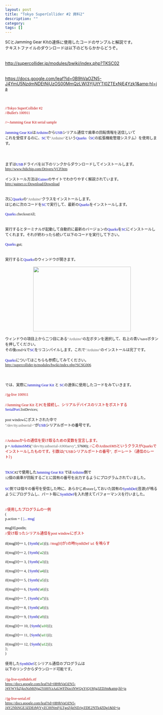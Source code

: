 ```yaml
---
layout: post
title: "Tokyo SuperCollider #2 資料2"
description: ""
category: 
tags: []
---
```

 

<span class="Apple-style-span" style="font-size: small;">SCとJamming Gear Kitの連係に使用したコードのサンプルと解説です。</span><br /><span class="Apple-style-span" style="font-size: small;">テキストファイルのダウンロードは以下のどちらかからどうぞ。</span><br /><span class="Apple-style-span" style="font-size: small;"><br /></span><br /><a href="http://supercollider.jp/modules/bwiki/index.php?TKSC02"><span class="Apple-style-span" style="font-size: small;">http://supercollider.jp/modules/bwiki/index.php?TKSC02</span></a><br /><span class="Apple-style-span" style="font-size: small;"><br /></span><br /><a href="https://docs.google.com/leaf?id=0B9hVaOZN5-J4YmU5NzdmNDEtNjUzOS00MmQzLWI3YjUtYTI0ZTExNjE4Yzk1&amp;hl=ja"><span class="Apple-style-span" style="font-size: small;">https://docs.google.com/leaf?id=0B9hVaOZN5-J4YmU5NzdmNDEtNjUzOS00MmQzLWI3YjUtYTI0ZTExNjE4Yzk1&amp;hl=ja</span></a><br /><br /><br /><div style="color: #bf0000; font: 12.0px Monaco; margin: 0.0px 0.0px 0.0px 0.0px;">//Tokyo SuperCollider #2</div><div style="color: #bf0000; font: 12.0px Monaco; margin: 0.0px 0.0px 0.0px 0.0px;">//Bullet's 100911</div><div style="font: 12.0px Monaco; margin: 0.0px 0.0px 0.0px 0.0px; min-height: 16.0px;"><br /></div><div style="color: #bf0000; font: 12.0px Monaco; margin: 0.0px 0.0px 0.0px 0.0px;">//--Jamming Gear Kit serial sample</div><div style="font: 12.0px Monaco; margin: 0.0px 0.0px 0.0px 0.0px; min-height: 16.0px;"><br /></div><div style="font: 12.0px Monaco; margin: 0.0px 0.0px 0.0px 0.0px;"><span style="color: #0000bf;">Jamming</span> <span style="color: #0000bf;">Gear</span> <span style="color: #0000bf;">Kit</span><span style="font: 12.0px Hiragino Kaku Gothic ProN;">は</span><span style="color: #0000bf;">Arduino</span><span style="font: 12.0px Hiragino Kaku Gothic ProN;">から</span><span style="color: #0000bf;">USB</span><span style="font: 12.0px Hiragino Kaku Gothic ProN;">シリアル通信で歯車の回転情報を送信しいて</span></div><div style="font: 12.0px Hiragino Kaku Gothic ProN; margin: 0.0px 0.0px 0.0px 0.0px;">これを受信するのに、<span style="color: #0000bf; font: 12.0px Monaco;">SC</span>で<span style="color: #606060; font: 12.0px Monaco;">"Arduino"</span>という<span style="color: #0000bf; font: 12.0px Monaco;">Quarks</span>（<span style="color: #0000bf; font: 12.0px Monaco;">SC</span>の拡張機能管理システム）を使用します。</div><div style="font: 12.0px Monaco; margin: 0.0px 0.0px 0.0px 0.0px; min-height: 16.0px;"></div><a name='more'></a><br /><br /><div style="font: 12.0px Hiragino Kaku Gothic ProN; margin: 0.0px 0.0px 0.0px 0.0px;">まずは<span style="color: #0000bf; font: 12.0px Monaco;">USB</span>ドライバを以下のリンクからダウンロードしてインストールします。</div><div style="color: #bf0000; font: 12.0px Monaco; margin: 0.0px 0.0px 0.0px 0.0px;"><span style="color: black;"><a href="http://www.ftdichip.com/Drivers/VCP.htm">http://www.ftdichip.com/Drivers/VCP.htm</a></span></div><div style="font: 12.0px Monaco; margin: 0.0px 0.0px 0.0px 0.0px; min-height: 16.0px;"><br /></div><div style="font: 12.0px Hiragino Kaku Gothic ProN; margin: 0.0px 0.0px 0.0px 0.0px;">インストール方法は<span style="color: #0000bf; font: 12.0px Monaco;">Gainer</span>のサイトでわかりやすく解説されています。</div><div style="color: #bf0000; font: 12.0px Monaco; margin: 0.0px 0.0px 0.0px 0.0px;"><span style="color: black;"><a href="http://gainer.cc/Download/Download">http://gainer.cc/Download/Download</a></span></div><div style="font: 12.0px Monaco; margin: 0.0px 0.0px 0.0px 0.0px; min-height: 16.0px;"><br /></div><div style="font: 12.0px Monaco; margin: 0.0px 0.0px 0.0px 0.0px; min-height: 16.0px;"><br /></div><div style="font: 12.0px Hiragino Kaku Gothic ProN; margin: 0.0px 0.0px 0.0px 0.0px;">次に<span style="color: #0000bf; font: 12.0px Monaco;">Quarks</span>の<span style="color: #606060; font: 12.0px Monaco;">"Arduino"</span>クラスをインストールします。</div><div style="font: 12.0px Hiragino Kaku Gothic ProN; margin: 0.0px 0.0px 0.0px 0.0px;">はじめに次のコードを<span style="color: #0000bf; font: 12.0px Monaco;">SC</span>で実行して、最新の<span style="color: #0000bf; font: 12.0px Monaco;">Quarks</span>をインストールします。</div><div style="font: 12.0px Monaco; margin: 0.0px 0.0px 0.0px 0.0px; min-height: 16.0px;"><br /></div><div style="font: 12.0px Monaco; margin: 0.0px 0.0px 0.0px 0.0px;"><span style="color: #0000bf;">Quarks</span>.checkoutAll;</div><div style="font: 12.0px Monaco; margin: 0.0px 0.0px 0.0px 0.0px; min-height: 16.0px;"><br /></div><div style="font: 12.0px Monaco; margin: 0.0px 0.0px 0.0px 0.0px; min-height: 16.0px;"><br /></div><div style="font: 12.0px Hiragino Kaku Gothic ProN; margin: 0.0px 0.0px 0.0px 0.0px;">実行するとターミナルが起動して自動的に最新のバージョンの<span style="color: #0000bf; font: 12.0px Monaco;">Quarks</span>を<span style="color: #0000bf; font: 12.0px Monaco;">SC</span>にインストールしてくれます。それが終わったら続いて以下のコードを実行して下さい。</div><div style="font: 12.0px Monaco; margin: 0.0px 0.0px 0.0px 0.0px; min-height: 16.0px;"><br /></div><div style="color: #0000bf; font: 12.0px Monaco; margin: 0.0px 0.0px 0.0px 0.0px;">Quarks<span style="color: black;">.gui;</span></div><div style="font: 12.0px Monaco; margin: 0.0px 0.0px 0.0px 0.0px; min-height: 16.0px;"><br /></div><div style="font: 12.0px Monaco; margin: 0.0px 0.0px 0.0px 0.0px; min-height: 16.0px;"><br /></div><div style="font: 12.0px Hiragino Kaku Gothic ProN; margin: 0.0px 0.0px 0.0px 0.0px;">実行すると<span style="color: #0000bf; font: 12.0px Monaco;">Quarks</span>のウィンドウが開きます。</div><div style="font: 12.0px Hiragino Kaku Gothic ProN; margin: 0.0px 0.0px 0.0px 0.0px;"><br /></div><div class="separator" style="clear: both; text-align: center;"><a href="http://1.bp.blogspot.com/_U4BOPjrie10/TI-0rNHjGnI/AAAAAAAAADA/kmOmLCWcQew/s1600/quarks.png" imageanchor="1" style="margin-left: 1em; margin-right: 1em;"><img border="0" height="212" src="http://1.bp.blogspot.com/_U4BOPjrie10/TI-0rNHjGnI/AAAAAAAAADA/kmOmLCWcQew/s320/quarks.png" width="320" /></a></div><div style="font: 12.0px Hiragino Kaku Gothic ProN; margin: 0.0px 0.0px 0.0px 0.0px;"><br /></div><div style="font: 12.0px Hiragino Kaku Gothic ProN; margin: 0.0px 0.0px 0.0px 0.0px;">ウィンドウの項目上から二つ目にある<span style="color: #606060; font: 12.0px Monaco;">"Arduino"</span>の左ボタンを選択して、右上の青い<span style="font: 12.0px Monaco;">save</span>ボタンを押してください。</div><div style="font: 12.0px Hiragino Kaku Gothic ProN; margin: 0.0px 0.0px 0.0px 0.0px;">その後<span style="font: 12.0px Monaco;">cmd+k</span>で<span style="color: #0000bf; font: 12.0px Monaco;">SC</span>をリコンパイルします。これで<span style="color: #606060; font: 12.0px Monaco;">"Arduino"</span>のインストールは完了です。</div><div style="font: 12.0px Monaco; margin: 0.0px 0.0px 0.0px 0.0px; min-height: 16.0px;"><br /></div><div style="font: 12.0px Hiragino Kaku Gothic ProN; margin: 0.0px 0.0px 0.0px 0.0px;"><span style="color: #0000bf; font: 12.0px Monaco;">Quarks</span>についてはこちらも参照してみてください。</div><div style="color: #bf0000; font: 12.0px Monaco; margin: 0.0px 0.0px 0.0px 0.0px;"><span style="color: black;"><a href="http://supercollider.jp/modules/bwiki/index.php?SCSG006">http://supercollider.jp/modules/bwiki/index.php?SCSG006</a></span></div><div style="font: 12.0px Monaco; margin: 0.0px 0.0px 0.0px 0.0px; min-height: 16.0px;"><br /></div><div style="font: 12.0px Monaco; margin: 0.0px 0.0px 0.0px 0.0px; min-height: 16.0px;"><br /></div><div style="font: 12.0px Monaco; margin: 0.0px 0.0px 0.0px 0.0px; min-height: 16.0px;"><br /></div><div style="font: 12.0px Hiragino Kaku Gothic ProN; margin: 0.0px 0.0px 0.0px 0.0px;">では、実際に<span style="color: #0000bf; font: 12.0px Monaco;">Jamming</span><span style="font: 12.0px Monaco;"> </span><span style="color: #0000bf; font: 12.0px Monaco;">Gear</span><span style="font: 12.0px Monaco;"> </span><span style="color: #0000bf; font: 12.0px Monaco;">Kit</span><span style="font: 12.0px Monaco;"> </span>と<span style="font: 12.0px Monaco;"> </span><span style="color: #0000bf; font: 12.0px Monaco;">SC</span>の連係に使用したコードをみていきます。</div><div style="font: 12.0px Monaco; margin: 0.0px 0.0px 0.0px 0.0px; min-height: 16.0px;"><br /></div><div style="color: #bf0000; font: 12.0px Monaco; margin: 0.0px 0.0px 0.0px 0.0px;">//jg-live 100911</div><div style="font: 12.0px Monaco; margin: 0.0px 0.0px 0.0px 0.0px; min-height: 16.0px;"><br /></div><div style="color: #bf0000; font: 12.0px Hiragino Kaku Gothic ProN; margin: 0.0px 0.0px 0.0px 0.0px;"><span style="font: 12.0px Monaco;">//Jamming Gear Kit </span>と<span style="font: 12.0px Monaco;">PC</span>を接続し、シリアルデバイスのリストをポストする</div><div style="font: 12.0px Monaco; margin: 0.0px 0.0px 0.0px 0.0px;"><span style="color: #0000bf;">SerialPort</span>.listDevices;</div><div style="font: 12.0px Monaco; margin: 0.0px 0.0px 0.0px 0.0px; min-height: 16.0px;"><br /></div><div style="font: 12.0px Monaco; margin: 0.0px 0.0px 0.0px 0.0px;">post window<span style="font: 12.0px Hiragino Kaku Gothic ProN;">にポストされた中で</span></div><div style="color: #606060; font: 12.0px Monaco; margin: 0.0px 0.0px 0.0px 0.0px;">"/dev/tty.usbserial~"<span style="color: black; font: 12.0px Hiragino Kaku Gothic ProN;">が</span><span style="color: #0000bf; font: 12.0px Hiragino Kaku Gothic ProN;">USB</span><span style="color: black; font: 12.0px Hiragino Kaku Gothic ProN;">シリアルポートの番号です。</span></div><div style="font: 12.0px Monaco; margin: 0.0px 0.0px 0.0px 0.0px; min-height: 16.0px;"><br /></div><div style="font: 12.0px Monaco; margin: 0.0px 0.0px 0.0px 0.0px; min-height: 16.0px;"><br /></div><div style="color: #bf0000; font: 12.0px Hiragino Kaku Gothic ProN; margin: 0.0px 0.0px 0.0px 0.0px;"><span style="font: 12.0px Monaco;">//Arduino</span>からの通信を受け取るための変数を宣言します。</div><div style="color: #bf0000; font: 12.0px Monaco; margin: 0.0px 0.0px 0.0px 0.0px;"><span style="color: black;">p = </span><span style="color: #0000bf;">ArduinoSMS</span><span style="color: black;">(</span><span style="color: #606060;">"/dev/tty.usbserial-A900aevy"</span><span style="color: black;">, 57600); </span>//<span style="font: 12.0px Hiragino Kaku Gothic ProN;">この</span>ArdinoSMS<span style="font: 12.0px Hiragino Kaku Gothic ProN;">というクラスが</span>Quarks<span style="font: 12.0px Hiragino Kaku Gothic ProN;">でインストールしたものです。引数は</span>("USB<span style="font: 12.0px Hiragino Kaku Gothic ProN;">シリアルポートの番号</span>",&nbsp; <span style="font: 12.0px Hiragino Kaku Gothic ProN;">ボーレート（通信のレート）</span>)</div><div style="font: 12.0px Monaco; margin: 0.0px 0.0px 0.0px 0.0px; min-height: 16.0px;"><br /></div><div style="font: 12.0px Monaco; margin: 0.0px 0.0px 0.0px 0.0px; min-height: 16.0px;"><br /></div><div style="color: #0000bf; font: 12.0px Monaco; margin: 0.0px 0.0px 0.0px 0.0px;">TKSC<span style="color: black;">#2</span><span style="color: black; font: 12.0px Hiragino Kaku Gothic ProN;">で使用した</span>Jamming<span style="color: black;"> </span>Gear<span style="color: black;"> </span>Kit<span style="color: black;"> </span><span style="color: black; font: 12.0px Hiragino Kaku Gothic ProN;">では</span><span style="font: 12.0px Hiragino Kaku Gothic ProN;">Arduino</span><span style="color: black; font: 12.0px Hiragino Kaku Gothic ProN;">側で</span></div><div style="font: 12.0px Hiragino Kaku Gothic ProN; margin: 0.0px 0.0px 0.0px 0.0px;">12個の歯車が回転するごとに固有の番号を出力するようにプログラムされていました。</div><div style="font: 12.0px Hiragino Kaku Gothic ProN; margin: 0.0px 0.0px 0.0px 0.0px; min-height: 18.0px;"><br /></div><div style="font: 12.0px Hiragino Kaku Gothic ProN; margin: 0.0px 0.0px 0.0px 0.0px;"><span style="color: #0000bf;">SC</span>側では個々の番号を受信した時に、あらかじめstoreしておいた固有の<span style="color: #0000bf;">SynthDef</span>(音源)が鳴るようにプログラムし、パート毎に<span style="color: #0000bf;">SynthDef</span>を入れ替えてパフォーマンスを行いました。</div><div style="font: 12.0px Monaco; margin: 0.0px 0.0px 0.0px 0.0px; min-height: 16.0px;"><br /></div><div style="font: 12.0px Monaco; margin: 0.0px 0.0px 0.0px 0.0px; min-height: 16.0px;"><br /></div><div style="color: #bf0000; font: 12.0px Hiragino Kaku Gothic ProN; margin: 0.0px 0.0px 0.0px 0.0px;"><span style="font: 12.0px Monaco;">//</span>使用したプログラムの一例</div><div style="font: 12.0px Monaco; margin: 0.0px 0.0px 0.0px 0.0px;">(</div><div style="font: 12.0px Monaco; margin: 0.0px 0.0px 0.0px 0.0px;">p.action = { <span style="color: #0000bf;">|... msg|</span></div><div style="color: #bf0000; font: 12.0px Hiragino Kaku Gothic ProN; margin: 0.0px 0.0px 0.0px 0.0px;"><span style="color: black; font: 12.0px Monaco;"><span class="Apple-tab-span" style="white-space: pre;"> </span>msg[0].postln;<span class="Apple-tab-span" style="white-space: pre;"> </span></span><span style="font: 12.0px Monaco;">//</span>受け取ったシリアル通信をpost windowにポスト</div><div style="color: #bf0000; font: 12.0px Monaco; margin: 0.0px 0.0px 0.0px 0.0px;"><span style="color: black;"><span class="Apple-tab-span" style="white-space: pre;"> </span>if(msg[0]== 1, {</span><span style="color: #0000bf;">Synth</span><span style="color: black;">(</span><span style="color: #007300;">\a1</span><span style="color: black;">)}); </span>//msg[0]<span style="font: 12.0px Hiragino Kaku Gothic ProN;">が</span>1<span style="font: 12.0px Hiragino Kaku Gothic ProN;">の時SynthDef </span>\a1 <span style="font: 12.0px Hiragino Kaku Gothic ProN;">を鳴らす</span></div><div style="font: 12.0px Monaco; margin: 0.0px 0.0px 0.0px 0.0px;"><span class="Apple-tab-span" style="white-space: pre;"> </span>if(msg[0]== 2, {<span style="color: #0000bf;">Synth</span>(<span style="color: #007300;">\a2</span>)});</div><div style="font: 12.0px Monaco; margin: 0.0px 0.0px 0.0px 0.0px;"><span class="Apple-tab-span" style="white-space: pre;"> </span>if(msg[0]== 3, {<span style="color: #0000bf;">Synth</span>(<span style="color: #007300;">\a3</span>)});</div><div style="font: 12.0px Monaco; margin: 0.0px 0.0px 0.0px 0.0px;"><span class="Apple-tab-span" style="white-space: pre;"> </span>if(msg[0]== 4, {<span style="color: #0000bf;">Synth</span>(<span style="color: #007300;">\a4</span>)});</div><div style="font: 12.0px Monaco; margin: 0.0px 0.0px 0.0px 0.0px;"><span class="Apple-tab-span" style="white-space: pre;"> </span>if(msg[0]== 5, {<span style="color: #0000bf;">Synth</span>(<span style="color: #007300;">\a5</span>)});</div><div style="font: 12.0px Monaco; margin: 0.0px 0.0px 0.0px 0.0px;"><span class="Apple-tab-span" style="white-space: pre;"> </span>if(msg[0]== 6, {<span style="color: #0000bf;">Synth</span>(<span style="color: #007300;">\a6</span>)});</div><div style="font: 12.0px Monaco; margin: 0.0px 0.0px 0.0px 0.0px;"><span class="Apple-tab-span" style="white-space: pre;"> </span>if(msg[0]== 7, {<span style="color: #0000bf;">Synth</span>(<span style="color: #007300;">\a7</span>)});</div><div style="font: 12.0px Monaco; margin: 0.0px 0.0px 0.0px 0.0px;"><span class="Apple-tab-span" style="white-space: pre;"> </span>if(msg[0]== 8, {<span style="color: #0000bf;">Synth</span>(<span style="color: #007300;">\a8</span>)});</div><div style="font: 12.0px Monaco; margin: 0.0px 0.0px 0.0px 0.0px;"><span class="Apple-tab-span" style="white-space: pre;"> </span>if(msg[0]== 9, {<span style="color: #0000bf;">Synth</span>(<span style="color: #007300;">\a9</span>)});</div><div style="font: 12.0px Monaco; margin: 0.0px 0.0px 0.0px 0.0px;"><span class="Apple-tab-span" style="white-space: pre;"> </span>if(msg[0]== 10, {<span style="color: #0000bf;">Synth</span>(<span style="color: #007300;">\a10</span>)});</div><div style="font: 12.0px Monaco; margin: 0.0px 0.0px 0.0px 0.0px;"><span class="Apple-tab-span" style="white-space: pre;"> </span>if(msg[0]== 11, {<span style="color: #0000bf;">Synth</span>(<span style="color: #007300;">\a11</span>)});</div><div style="font: 12.0px Monaco; margin: 0.0px 0.0px 0.0px 0.0px;"><span class="Apple-tab-span" style="white-space: pre;"> </span>if(msg[0]== 12, {<span style="color: #0000bf;">Synth</span>(<span style="color: #007300;">\a12</span>)});</div><div style="font: 12.0px Monaco; margin: 0.0px 0.0px 0.0px 0.0px;">};</div><div style="font: 12.0px Monaco; margin: 0.0px 0.0px 0.0px 0.0px;">)</div><div style="font: 12.0px Monaco; margin: 0.0px 0.0px 0.0px 0.0px; min-height: 16.0px;"><br /></div><div style="font: 12.0px Hiragino Kaku Gothic ProN; margin: 0.0px 0.0px 0.0px 0.0px;">使用した<span style="color: #0000bf; font: 12.0px Monaco;">SynthDef</span>とシリアル通信のプログラムは</div><div style="font: 12.0px Hiragino Kaku Gothic ProN; margin: 0.0px 0.0px 0.0px 0.0px;">以下のリンクからダウンロード可能です。</div><div style="color: #bf0000; font: 12.0px Hiragino Kaku Gothic ProN; margin: 0.0px 0.0px 0.0px 0.0px; min-height: 18.0px;"><br /></div><div style="color: #bf0000; font: 12.0px Hiragino Kaku Gothic ProN; margin: 0.0px 0.0px 0.0px 0.0px;">//jg-live-synthdefs.rtf</div><div style="color: #bf0000; font: 12.0px Hiragino Kaku Gothic ProN; margin: 0.0px 0.0px 0.0px 0.0px;"><a href="https://docs.google.com/leaf?id=0B9hVaOZN5-J4YWVkZjkxNzMtNjg2Yi00YzAzLWFlNzctNWQxYjQ1Mjg3ZDJm&amp;hl=ja">https://docs.google.com/leaf?id=0B9hVaOZN5-J4YWVkZjkxNzMtNjg2Yi00YzAzLWFlNzctNWQxYjQ1Mjg3ZDJm&amp;hl=ja</a></div><div style="color: #bf0000; font: 12.0px Hiragino Kaku Gothic ProN; margin: 0.0px 0.0px 0.0px 0.0px; min-height: 18.0px;"><br /></div><div style="color: #bf0000; font: 12.0px Hiragino Kaku Gothic ProN; margin: 0.0px 0.0px 0.0px 0.0px;">//jg-live-serial.rtf</div><div style="color: #bf0000; font: 12.0px Hiragino Kaku Gothic ProN; margin: 0.0px 0.0px 0.0px 0.0px;"><span style="color: black;"><a href="https://docs.google.com/leaf?id=0B9hVaOZN5-J4Y2NhNGE3ZDEtMjYyZC00NmFjLTgzZjktNDAyZDE2NTk4ZDg1&amp;hl=ja">https:<span style="font: 12.0px Hiragino Kaku Gothic ProN;">//docs.google.com/leaf?id=0B9hVaOZN5-J4Y2NhNGE3ZDEtMjYyZC00NmFjLTgzZjktNDAyZDE2NTk4ZDg1&amp;hl=ja</span></a></span></div><div style="font: 12.0px Hiragino Kaku Gothic ProN; margin: 0.0px 0.0px 0.0px 0.0px; min-height: 18.0px;"><br /></div>
